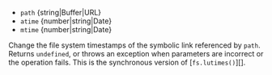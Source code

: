 <!-- YAML
added: v14.5.0
-->

* `path` {string|Buffer|URL}
* `atime` {number|string|Date}
* `mtime` {number|string|Date}

Change the file system timestamps of the symbolic link referenced by `path`.
Returns `undefined`, or throws an exception when parameters are incorrect or
the operation fails. This is the synchronous version of [`fs.lutimes()`][].

